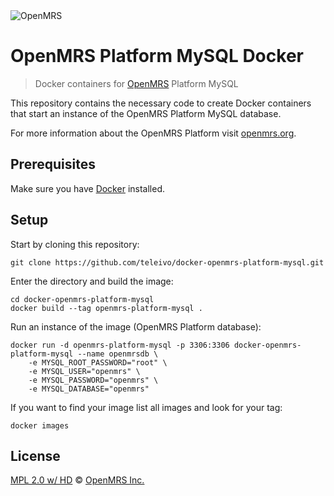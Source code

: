 <img src="https://cloud.githubusercontent.com/assets/668093/12567089/0ac42774-c372-11e5-97eb-00baf0fccc37.jpg" alt="OpenMRS"/>

# OpenMRS Platform MySQL Docker

> Docker containers for [OpenMRS](http://openmrs.org) Platform MySQL

This repository contains the necessary code to create Docker containers that start an instance
of the OpenMRS Platform MySQL database.

For more information about the OpenMRS Platform visit [openmrs.org](http://www.openmrs.org/).

## Prerequisites

Make sure you have [Docker](https://docs.docker.com/) installed.

## Setup

Start by cloning this repository:

```
git clone https://github.com/teleivo/docker-openmrs-platform-mysql.git
```

Enter the directory and build the image:

```
cd docker-openmrs-platform-mysql
docker build --tag openmrs-platform-mysql .
```

Run an instance of the image (OpenMRS Platform database):

```
docker run -d openmrs-platform-mysql -p 3306:3306 docker-openmrs-platform-mysql --name openmrsdb \
    -e MYSQL_ROOT_PASSWORD="root" \
    -e MYSQL_USER="openmrs" \
    -e MYSQL_PASSWORD="openmrs" \
    -e MYSQL_DATABASE="openmrs"
```

If you want to find your image list all images and look for your tag:
```
docker images
```

## License

[MPL 2.0 w/ HD](http://openmrs.org/license/) © [OpenMRS Inc.](http://www.openmrs.org/)

